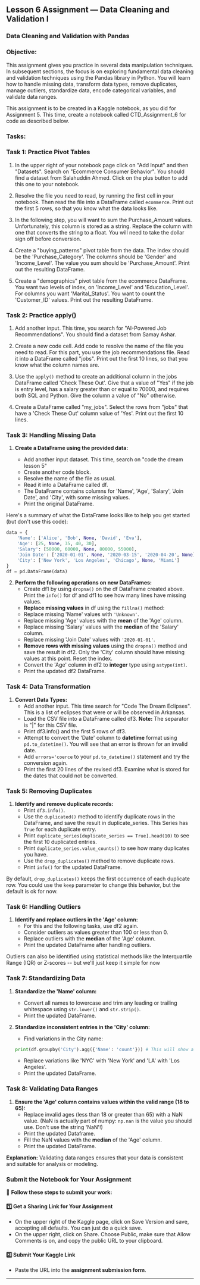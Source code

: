 ## Lesson 6 Assignment — Data Cleaning and Validation I
### Data Cleaning and Validation with Pandas

### **Objective:**
This assignment gives you practice in several data manipulation techniques. In subsequent sections, the focus is on exploring fundamental data cleaning and validation techniques using the Pandas library in Python. You will learn how to handle missing data, transform data types, remove duplicates, manage outliers, standardize data, encode categorical variables, and validate data ranges.

This assignment is to be created in a Kaggle notebook, as you did for Assignment 5.  This time, create a notebook called CTD_Assignment_6 for code as described below.

### **Tasks:**

### **Task 1: Practice Pivot Tables**

1. In the upper right of your notebook page click on "Add Input" and then "Datasets".  Search on "Ecommerce Consumer Behavior".  You should find a dataset from Salahuddin Ahmed.  Click on the plus button to add this one to your notebook.

2. Resolve the file you need to read, by running the first cell in your notebook. Then read the file into a DataFrame called `ecommerce`.  Print out the first 5 rows, so that you know what the data looks like.

3. In the following step, you will want to sum the Purchase_Amount values.  Unfortunately, this column is stored as a string.  Replace the column with one that converts the string to a float.  You will need to take the dollar sign off before conversion.

4. Create a "buying_patterns" pivot table from the data.  The index should be the 'Purchase_Category'.  The columns should be 'Gender' and 'Income_Level'.  The value you sum should be 'Purchase_Amount'.  Print out the resulting DataFrame.

5. Create a "demographics" pivot table from the ecommerce DataFrame.  You want two levels of index, on 'Income_Level' and 'Education_Level'.  For columns you want 'Marital_Status'.  You want to count the 'Customer_ID' values.  Print out the resulting DataFrame.

### **Task 2: Practice apply()**

1. Add another input.  This time, you search for "AI-Powered Job Recommendations".  You should find a dataset from Samay Ashar.  

2. Create a new code cell.  Add code to resolve the name of the file you need to read.  For this part, you use the job recommendations file.  Read it into a DataFrame called "jobs".  Print out the first 10 lines, so that you know what the column names are.

3. Use the `apply()` method to create an additional column in the jobs DataFrame called 'Check These Out'.  Give that a value of "Yes" if the job is entry level, has a salary greater than or equal to 70000, and requires both SQL and Python.  Give the column a value of "No" otherwise.

4. Create a DataFrame called "my_jobs".  Select the rows from "jobs" that have a 'Check These Out' column value of 'Yes'.  Print out the first 10 lines.

### **Task 3: Handling Missing Data**

1. **Create a DataFrame using the provided data:**

   - Add another input dataset.  This time, search on "code the dream lesson 5"
   - Create another code block.
   - Resolve the name of the file as usual.
   - Read it into a DataFrame called df.
   - The DataFrame contains columns for 'Name', 'Age', 'Salary', 'Join Date', and 'City', with some missing values.
   - Print the original DataFrame.
  
Here's a summary of what the DataFrame looks like to help you get started (but don't use this code):

```python
data = {
    'Name': ['Alice', 'Bob', None, 'David', 'Eva'],
    'Age': [25, None, 35, 40, 30],
    'Salary': [50000, 60000, None, 80000, 55000],
    'Join Date': ['2020-01-01', None, '2020-03-15', '2020-04-20', None],
    'City': ['New York', 'Los Angeles', 'Chicago', None, 'Miami']
}
df = pd.DataFrame(data)
```

2. **Perform the following operations on new DataFrames:**
     - Create df1 by using `dropna()` on the df DataFrame created above.  Print the `info()` for df and df1 to see how many lines have missing values.
     - **Replace missing values** in df using the `fillna()` method:
     - Replace missing 'Name' values with `'Unknown'`.
     - Replace missing 'Age' values with the **mean** of the 'Age' column.
     - Replace missing 'Salary' values with the **median** of the 'Salary' column.
     - Replace missing 'Join Date' values with `'2020-01-01'`.
     - **Remove rows with missing values** using the `dropna()` method and save the result in df2.  Only the 'City' column should have missing values at this point.  Reset the index.
     - Convert the 'Age' column in df2 to **integer** type using `astype(int)`.
     - Print the updated df2 DataFrame.

### **Task 4: Data Transformation**
1. **Convert Data Types:**
   - Add another input.  This time search for "Code The Dream Eclipses".  This is a list of eclipses that were or will be observed in Arkansas.
   - Load the CSV file into a DataFrame called df3.  **Note:** The separator is "|" for this CSV file.
   - Print df3.info() and the first 5 rows of df3.
   - Attempt to convert the 'Date' column to **datetime** format using `pd.to_datetime()`.  You will see that an error is thrown for an invalid date.
   - Add `errors='coerce` to your `pd.to_datetime()` statement and try the conversion again.
   - Print the first 20 lines of the revised df3.  Examine what is stored for the dates that could not be converted.

### **Task 5: Removing Duplicates**
1. **Identify and remove duplicate records:**
   - Print `df3.info()`.
   - Use the `duplicated()` method to identify duplicate rows in the DataFrame, and save the result in duplicate_series.  This Series has `True` for each duplicate entry.
   - Print `duplicate_series[duplicate_series == True].head(10)` to see the first 10 duplicated entries.
   - Print `duplicate_series.value_counts()` to see how many duplicates you have.
   - Use the `drop_duplicates()` method to remove duplicate rows.
   - Print `info()` for the updated DataFrame.
  
By default, `drop_duplicates()` keeps the first occurrence of each duplicate row. You could use the `keep` parameter to change this behavior, but the default is ok for now.

### **Task 6: Handling Outliers**
1. **Identify and replace outliers in the 'Age' column:**
   - For this and the following tasks, use df2 again.
   - Consider outliers as values greater than 100 or less than 0.
   - Replace outliers with the **median** of the 'Age' column.
   - Print the updated DataFrame after handling outliers.

Outliers can also be identified using statistical methods like the Interquartile Range (IQR) or Z-scores -- but we'll just keep it simple for now

### **Task 7: Standardizing Data**
1. **Standardize the 'Name' column:**
   - Convert all names to lowercase and trim any leading or trailing whitespace using `str.lower()` and `str.strip()`.
   - Print the updated DataFrame.

2. **Standardize inconsistent entries in the 'City' column:**
   - Find variations in the City name:
   ```python
   print(df.groupby('City').agg({'Name': 'count'})) # This will show all city names, so you can see variations
   ```
   - Replace variations like 'NYC' with 'New York' and 'LA' with 'Los Angeles'.
   - Print the updated DataFrame.

### **Task 8: Validating Data Ranges**
1. **Ensure the 'Age' column contains values within the valid range (18 to 65):**
   - Replace invalid ages (less than 18 or greater than 65) with a NaN value.  (NaN is actually part of numpy: `np.nan` is the value you should use.  Don't use the string 'NaN'!)
   - Print the updated Dataframe.
   - Fill the NaN values with the **median** of the 'Age' column.
   - Print the updated DataFrame.

**Explanation:** Validating data ranges ensures that your data is consistent and suitable for analysis or modeling.

### **Submit the Notebook for Your Assignment**  

📌 **Follow these steps to submit your work:**  

#### **1️⃣ Get a Sharing Link for Your Assignment**  
- On the upper right of the Kaggle page, click on Save Version and save, accepting all defaults.  You can just do a quick save.
- On the upper right, click on Share.  Choose Public, make sure that Allow Comments is on, and copy the public URL to your clipboard.

#### **2️⃣ Submit Your Kaggle Link**  
- Paste the URL into the **assignment submission form**.  

---
